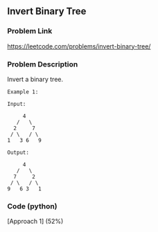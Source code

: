 ## Invert Binary Tree

### Problem Link

https://leetcode.com/problems/invert-binary-tree/

### Problem Description 

Invert a binary tree.

```
Example 1:

Input:

     4
   /   \
  2     7
 / \   / \
1   3 6   9

Output:

     4
   /   \
  7     2
 / \   / \
9   6 3   1

```

### Code (python)

[Approach 1] (52%)

```python

```